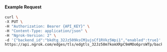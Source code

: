 <!-- Code generated for API Clients. DO NOT EDIT. -->

#### Example Request

```bash
curl \
-X PUT \
-H "Authorization: Bearer {API_KEY}" \
-H "Content-Type: application/json" \
-H "Ngrok-Version: 2" \
-d '{"backend_id":"bkdtg_32Jz509ksCM1ujsCf1RVkz5Wpi1","enabled":true}' \
https://api.ngrok.com/edges/tls/edgtls_32Jz50m7komXRpC9mMOo6prsWTp/backend
```
